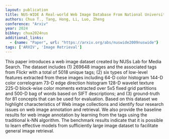 ```yaml
---
layout: publication
title: NUS-WIDE A Real-world Web Image Database From National University Of Singapore
authors: Chua T., Tang, Hong, Li, Luo, Zheng
conference: "Arxiv"
year: 2024
bibkey: chua2024nus
additional_links:
  - {name: "Paper", url: "https://arxiv.org/abs/nuswide2009nuswide"}
tags: ['ARXIV', 'Image Retrieval']
---
```

This paper introduces a web image dataset created by NUSs Lab for Media Search. The dataset includes (1) 269648 images and the associated tags from Flickr with a total of 5018 unique tags; (2) six types of low-level features extracted from these images including 64-D color histogram 144-D color correlogram 73-D edge direction histogram 128-D wavelet texture 225-D block-wise color moments extracted over 5x5 fixed grid partitions and 500-D bag of words based on SIFT descriptions; and (3) ground-truth for 81 concepts that can be used for evaluation. Based on this dataset we highlight characteristics of Web image collections and identify four research issues on web image annotation and retrieval. We also provide the baseline results for web image annotation by learning from the tags using the traditional k-NN algorithm. The benchmark results indicate that it is possible to learn effective models from sufficiently large image dataset to facilitate general image retrieval.
